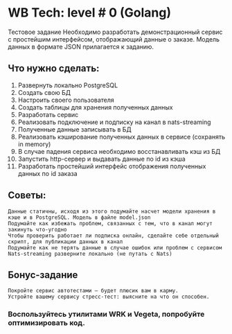 # WB Tech: level # 0 (Golang)		 	 	
Тестовое задание
Необходимо разработать демонстрационный сервис с простейшим интерфейсом, отображающий данные о заказе. Модель данных в формате JSON прилагается к заданию.	
				
## Что нужно сделать:
<ol>
    <li>Развернуть локально PostgreSQL
    <li>Создать свою БД
    <li>Настроить своего пользователя
    <li>Создать таблицы для хранения полученных данных
    <li>Разработать сервис
    <li>Реализовать подключение и подписку на канал в nats-streaming
    <li>Полученные данные записывать в БД
    <li>Реализовать кэширование полученных данных в сервисе (сохранять in memory)
    <li>В случае падения сервиса необходимо восстанавливать кэш из БД
    <li>Запустить http-сервер и выдавать данные по id из кэша
    <li>Разработать простейший интерфейс отображения полученных данных по id заказа
</ol>

## Советы:				
    Данные статичны, исходя из этого подумайте насчет модели хранения в кэше и в PostgreSQL. Модель в файле model.json
    Подумайте как избежать проблем, связанных с тем, что в канал могут закинуть что-угодно
    Чтобы проверить работает ли подписка онлайн, сделайте себе отдельный скрипт, для публикации данных в канал
    Подумайте как не терять данные в случае ошибок или проблем с сервисом
    Nats-streaming разверните локально (не путать с Nats)
						
## Бонус-задание						
    Покройте сервис автотестами — будет плюсик вам в карму.
    Устройте вашему сервису стресс-тест: выясните на что он способен.
						
### Воспользуйтесь утилитами WRK и Vegeta, попробуйте оптимизировать код.

					
				
			
		
